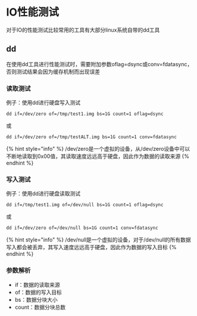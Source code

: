 # IO性能测试

对于IO的性能测试比较常用的工具有大部分linux系统自带的dd工具

## dd

在使用dd工具进行性能测试时，需要附加参数oflag=dsync或conv=fdatasync，否则测试结果会因为缓存机制而出现误差

### 读取测试

例子：使用dd进行硬盘写入测试

```text
dd if=/dev/zero of=/tmp/test1.img bs=1G count=1 oflag=dsync
```

或

```text
dd if=/dev/zero of=/tmp/testALT.img bs=1G count=1 conv=fdatasync
```

{% hint style="info" %}
/dev/zero是一个虚拟的设备，从/dev/zero设备中可以不断地读取到0x00值，其读取速度远远高于硬盘，因此作为数据的读取来源
{% endhint %}

### 写入测试

例子：使用dd进行硬盘读取测试

```text
dd if=/tmp/test1.img of=/dev/null bs=1G count=1 oflag=dsync
```

或

```text
dd if=/dev/zero of=/dev/null bs=1G count=1 conv=fdatasync
```

{% hint style="info" %}
/dev/null是一个虚拟的设备，对于/dev/null的所有数据写入都会被丢弃，其写入速度远远高于硬盘，因此作为数据的写入目标
{% endhint %}

### 参数解析

* if：数据的读取来源
* of：数据的写入目标
* bs：数据分块大小
* count：数据分块总数

